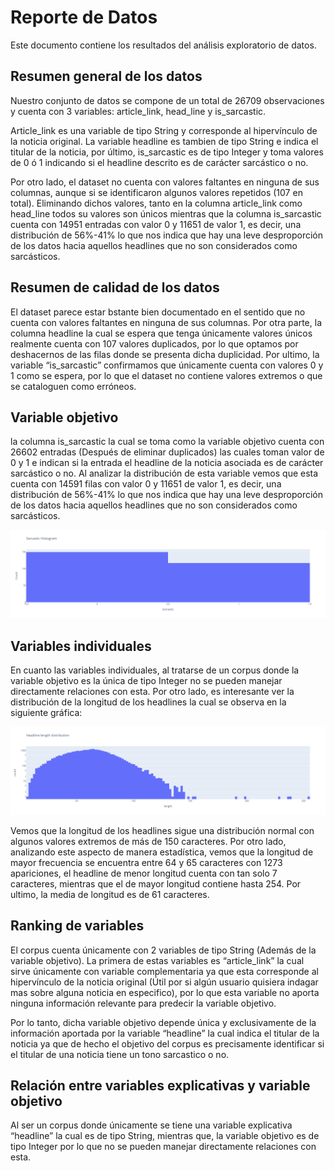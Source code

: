 # Reporte de Datos

Este documento contiene los resultados del análisis exploratorio de datos.

## Resumen general de los datos

Nuestro conjunto de datos se compone de un total de 26709 observaciones y cuenta con 3 variables: article_link, head_line y is_sarcastic.

Article_link es una variable de tipo String y corresponde al hipervínculo de la noticia original. La variable headline es tambien de tipo String e indica el titular de la noticia, por último, is_sarcastic es de tipo Integer y toma valores de 0 ó 1 indicando si el headline descrito es de carácter sarcástico o no. 

Por otro lado, el dataset no cuenta con valores faltantes en ninguna de sus columnas, aunque si se identificaron algunos valores repetidos (107 en total). Eliminando dichos valores, tanto en la columna article_link como head_line todos su valores son únicos mientras que la columna is_sarcastic cuenta con 14951 entradas con valor 0 y 11651 de valor 1, es decir, una distribución de 56%-41% lo que nos indica que hay una leve desproporción de los datos hacia aquellos headlines que no son considerados como sarcásticos.


## Resumen de calidad de los datos

El dataset parece estar bstante bien documentado en el sentido que no cuenta con valores faltantes en ninguna de sus columnas. Por otra parte, la columna headline la cual se espera que tenga únicamente valores únicos realmente cuenta con 107 valores duplicados, por lo que optamos por deshacernos de las filas donde se presenta dicha duplicidad. Por ultimo, la variable “is_sarcastic” confirmamos que únicamente cuenta con valores 0 y 1 como se espera, por lo que el dataset no contiene valores extremos o que se cataloguen como erróneos.

## Variable objetivo

la columna is_sarcastic la cual se toma como la variable objetivo cuenta con 26602 entradas (Después de eliminar duplicados) las cuales toman valor de 0 y 1 e indican si la entrada el headline de la noticia asociada es de carácter sarcástico o no. Al analizar la distribución de esta variable vemos que esta cuenta con 14591 filas con valor 0 y 11651 de valor 1, es decir, una distribución de 56%-41% lo que nos indica que hay una leve desproporción de los datos hacia aquellos headlines que no son considerados como sarcásticos.

![PlotDistribucion](../Images/Histogram.png)

## Variables individuales

En cuanto las variables individuales, al tratarse de un corpus donde la variable objetivo es la única de tipo Integer no se pueden manejar directamente relaciones con esta. Por otro lado, es interesante ver la distribución de la longitud de los headlines la cual se observa en la siguiente gráfica:
 
![PlotDistribucion](../Images/Distribution.png)

Vemos que la longitud de los headlines sigue una distribución normal con algunos valores extremos de más de 150 caracteres. Por otro lado, analizando este aspecto de manera estadística, vemos que la longitud de mayor frecuencia se encuentra entre 64 y 65 caracteres con 1273 apariciones, el headline de menor longitud cuenta con tan solo 7 caracteres, mientras que el de mayor longitud contiene hasta 254. Por ultimo, la media de longitud es de 61 caracteres.

## Ranking de variables

El corpus cuenta únicamente con 2 variables de tipo String (Además de la variable objetivo). La primera de estas variables es “article_link” la cual sirve únicamente con variable complementaria ya que esta corresponde al hipervínculo de la noticia original (Útil por si algún usuario quisiera indagar mas sobre alguna noticia en especifico), por lo que esta variable no aporta ninguna información relevante para predecir la variable objetivo. 

Por lo tanto, dicha variable objetivo depende única y exclusivamente de la información aportada por la variable “headline” la cual indica el titular de la noticia ya que de hecho el objetivo del corpus es precisamente identificar si el titular de una noticia tiene un tono sarcastico o no.


## Relación entre variables explicativas y variable objetivo

Al ser un corpus donde únicamente se tiene una variable explicativa “headline” la cual es de tipo String, mientras que, la variable objetivo es de tipo Integer por lo que no se pueden manejar directamente relaciones con esta.
